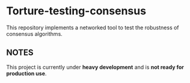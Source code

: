 # Torture-testing-consensus
This repository implements a networked tool to test the robustness of consensus algorithms.

## NOTES
This project is currently under **heavy development** and is **not ready for production use**.